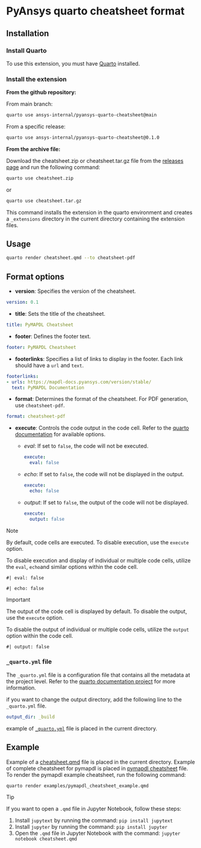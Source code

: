 # PyAnsys quarto cheatsheet format


## Installation

### Install Quarto
To use this extension, you must have [Quarto](https://quarto.org/docs/getting-started/installation.html) installed.

### Install the extension

**From the github repository:**

From main branch:

```bash
quarto use ansys-internal/pyansys-quarto-cheatsheet@main
```

From a specific release:

```bash
quarto use ansys-internal/pyansys-quarto-cheatsheet@0.1.0
```

**From the archive file:**

Download the cheatsheet.zip or cheatsheet.tar.gz file from the
[releases page](https://github.com/ansys-internal/pyansys-quarto-cheatsheet/releases) and run the following command:

```bash
quarto use cheatsheet.zip
```
or
```bash
quarto use cheatsheet.tar.gz
```

This command installs the extension in the quarto environment and creates
a ``_extensions`` directory in the current directory containing the extension files.

## Usage

```bash
quarto render cheatsheet.qmd --to cheatsheet-pdf
```
## Format options

- **version**: Specifies the version of the cheatsheet.
```yaml
version: 0.1
```
- **title**: Sets the title of the cheatsheet.
```yaml
title: PyMAPDL Cheatsheet
```
- **footer**: Defines the footer text.
```yaml
footer: PyMAPDL Cheatsheet
```
- **footerlinks**:  Specifies a list of links to display in the footer.
Each link should have a ``url`` and ``text``.
```yaml
footerlinks:
- urls: https://mapdl-docs.pyansys.com/version/stable/
  text: PyMAPDL Documentation
```
- **format**: Determines the format of the cheatsheet. For PDF generation, use  `cheatsheet-pdf`.
```yaml
format: cheatsheet-pdf
```
- **execute**: Controls the code output in the code cell. Refer to the
[quarto documentation](https://quarto.org/docs/reference/cells/cells-knitr.html#code-output)
for available options.

  - *eval*: If set to `false`, the code will not be executed.
    ```yaml
    execute:
      eval: false
    ```
  - *echo*: If set to `false`, the code will not be displayed in the output.
    ```yaml
    execute:
      echo: false
    ```
  - *output*: If set to `false`, the output of the code will not be displayed.
    ```yaml
    execute:
      output: false
    ```

> [!NOTE]
> By default, code cells are executed. To disable execution, use the `execute` option.
>
> To disable execution and display of individual or multiple code cells,
> utilize the `eval`, `echo`and similar options within the code cell.
>  ```
> #| eval: false
>
> #| echo: false
>  ```

> [!IMPORTANT]
> The output of the code cell is displayed by default. To disable the output, use the `execute` option.
>
> To disable the output of individual or multiple code cells,
> utilize the `output` option within the code cell.
>  ```
> #| output: false
>  ```

### ``_quarto.yml`` file
The `_quarto.yml` file is a configuration file that contains all the metadata at the project level.
Refer to the [quarto documentation project](https://quarto.org/docs/projects/quarto-projects.html#project-metadata)
for more information.

if you want to change the output directory, add the following line to the `_quarto.yml` file.
```yaml
output_dir: _build
```
example of [``_quarto.yml``](_quarto.yml) file is placed in the current directory.


## Example

Example of a [cheatsheet.qmd](cheatsheet.qmd) file is placed in the current directory.
Example of complete cheatsheet for pymapdl is placed in [pymapdl cheatsheet](examples/pymapdl_cheatsheet_example.qmd) file.
To render the pymapdl example cheatsheet, run the following command:
```bash
quarto render examples/pymapdl_cheatsheet_example.qmd
```
> [!TIP]
> If you want to open a `.qmd` file in Jupyter Notebook, follow these steps:
> 1. Install `jupytext` by running the command: `pip install jupytext`
> 2. Install `jupyter` by running the command: `pip install jupyter`
> 3. Open the `.qmd` file in Jupyter Notebook with the command: `jupyter notebook cheatsheet.qmd`
